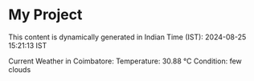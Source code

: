 # My Project

This content is dynamically generated in Indian Time (IST): 2024-08-25 15:21:13 IST


Current Weather in Coimbatore:
Temperature: 30.88 °C
Condition: few clouds
